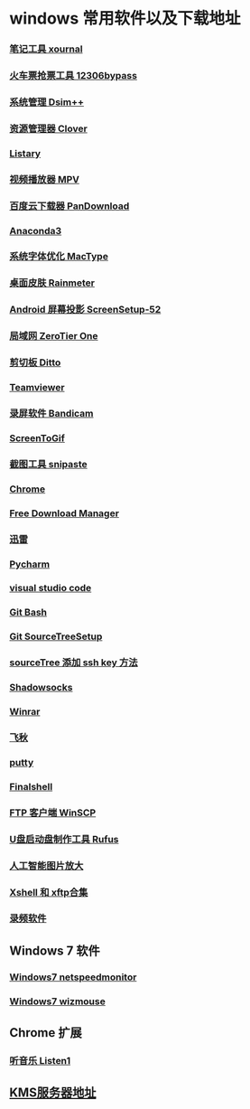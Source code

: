 # windows 常用软件以及下载地址
### [笔记工具 xournal](http://xournal.sourceforge.net/)
### [火车票抢票工具 12306bypass](http://www.12306bypass.com/)
### [系统管理 Dsim++](https://www.chuyu.me/zh-Hans/)
### [资源管理器 Clover](https://github.com/yyxyz/OSOperateSkills/blob/master/OS_Windows/Clover/Clover%2Bv3.4.0%2B%E5%8E%BB%E5%B9%BF%E5%91%8A%E7%BB%BF%E8%89%B2%E7%89%88.7z)
### [Listary](http://www.listary.com/)
### [视频播放器 MPV](https://mpv.io/installation/)
### [百度云下载器 PanDownload](https://github.com/cherryljr/PanDownload)
### [Anaconda3](https://www.anaconda.com/download/)
### [系统字体优化 MacType](http://www.mactype.net/)
### [桌面皮肤 Rainmeter](http://rainmeter.cn/cms/)
### [Android 屏幕投影 ScreenSetup-52](https://github.com/yyxyz/OSOperateSkills/blob/master/OS_Windows/ScreenSetup/ScreenSetup-52.exe)
### [局域网 ZeroTier One](https://www.zerotier.com/)
### [剪切板 Ditto](http://ditto-cp.sourceforge.net/)
### [Teamviewer](https://www.teamviewer.com/zhCN/)
### [录屏软件 Bandicam](https://github.com/yyxyz/OSOperateSkills/blob/master/OS_Windows/Bandicam/Bandicam.rar)
### [ScreenToGif](http://www.screentogif.com/?l=zh_cn)
### [截图工具 snipaste](https://www.snipaste.com/)
### [Chrome](https://github.com/yyxyz/OSOperateSkills/blob/master/OS_Windows/chrome/62.0.3202.89_chrome_installer_x64.zip)
### [Free Download Manager](https://www.freedownloadmanager.org/)
### [迅雷](https://github.com/yyxyz/OSOperateSkills/blob/master/OS_Windows/Thunder/ThunderSpeed_7.10.34.360.exe)
### [Pycharm](https://www.jetbrains.com/pycharm/)
### [visual studio code](https://code.visualstudio.com/)
### [Git Bash](http://gitforwindows.org/)
### [Git SourceTreeSetup](https://www.sourcetreeapp.com/)
### [sourceTree 添加 ssh key 方法](http://blog.csdn.net/tengdazhang770960436/article/details/54171911)
### [Shadowsocks](https://github.com/yyxyz/OSOperateSkills/blob/master/OS_Windows/Shadowsocks/Shadowsocks.exe)
### [Winrar](https://github.com/yyxyz/OSOperateSkills/blob/master/OS_Windows/Winrar/WinRAR_5.50_x64_SC.exe)
### [飞秋](https://github.com/yyxyz/OSOperateSkills/blob/master/OS_Windows/feiqiu/FeiQ.1060559168.exe)

### [putty](http://www.putty.org/)
### [Finalshell](http://www.hostbuf.com/t/988.html)
### [FTP 客户端 WinSCP](https://winscp.net/eng/docs/lang:chs)
### [U盘启动盘制作工具 Rufus](http://rufus.akeo.ie/?locale=zh_CN)
### [人工智能图片放大 ](http://bigjpg.com/)
### [Xshell 和 xftp合集](http://download.csdn.net/download/yyxyz_2012/10179497)
### [录频软件](https://github.com/MathewSachin/Captura)

## Windows 7 软件
### [Windows7 netspeedmonitor](https://netspeedmonitor64.en.softonic.com/?ex=BB-39.2)
### [Windows7 wizmouse](http://antibody-software.com/web/software/software/wizmouse-makes-your-mouse-wheel-work-on-the-window-under-the-mouse/)

## Chrome 扩展
### [听音乐 Listen1](https://github.com/listen1/listen1_chrome_extension)


## [KMS服务器地址](https://03k.org/kms.html)

